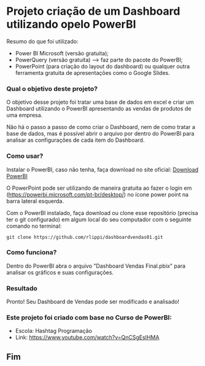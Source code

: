 # Projeto criação de um Dashboard utilizando opelo PowerBI 

Resumo do que foi utilizado:
- Power BI Microsoft (versão gratuita);
- PowerQuery (versão gratuita) --> faz parte do pacote do PowerBI;
- PowerPoint (para criação do layout do dashboard) ou qualquer outra ferramenta gratuita de apresentações como o Google  Slides.

### Qual o objetivo deste projeto?

O objetivo desse projeto foi tratar uma base de dados em excel e criar um Dashboard utilizando o PowerBI apresentando as vendas de produtos de uma empresa. 

Não há o passo a passo de como criar o Dashboard, nem de como tratar a base de dados, mas é possível abrir o arquivo por dentro do PowerBI para analisar as configurações de cada item do Dashboard.

### Como usar?

Instalar o PowerBI, caso não tenha, faça download no site oficial:
[Download PowerBI](https://powerbi.microsoft.com/pt-br/desktop/)

O PowerPoint pode ser utilizando de maneira gratuita ao fazer o login em (https://powerbi.microsoft.com/pt-br/desktop/) no ícone power point na barra lateral esquerda.
 
Com o PowerBI instalado, faça download ou clone esse repositório (precisa ter o git configurado) em algum local do seu computador com o seguinte comando no terminal:

```
git clone https://github.com/rlippi/dashboardvendas01.git
```

### Como funciona?

Dentro do PowerBI abra o arquivo "Dashboard Vendas Final.pbix" para analisar os gráficos e suas configurações.

### Resultado

Pronto! Seu Dashboard de Vendas pode ser modificado e analisado!

### Este projeto foi criado com base no Curso de PowerBI:
- Escola: Hashtag Programação
- Link:  https://www.youtube.com/watch?v=QnCSgEsIHMA

## Fim
